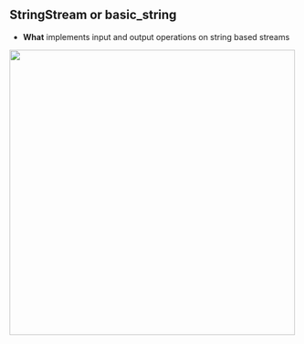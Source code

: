 ## StringStream or basic_string
- **What** implements input and output operations on string based streams

<img src="https://upload.cppreference.com/mwiki/images/7/70/std-basic_stringstream-inheritance.svg" width=500 />
